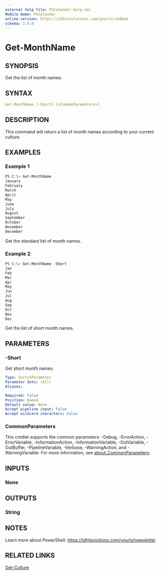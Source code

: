 ```yaml
---
external help file: PSCalendar-help.xml
Module Name: PSCalendar
online version: https://jdhitsolutions.com/yourls/c6dbeb
schema: 2.0.0
---
```


# Get-MonthName

## SYNOPSIS

Get the list of month names.

## SYNTAX

```yaml
Get-MonthName [-Short] [<CommonParameters>]
```

## DESCRIPTION

This command will return a list of month names according to your current culture.

## EXAMPLES

### Example 1

```powershell
PS C:\> Get-MonthName
January
February
March
April
May
June
July
August
September
October
November
December
```

Get the standard list of month names.

### Example 2

```powershell
PS C:\> Get-MonthName -Short
Jan
Feb
Mar
Apr
May
Jun
Jul
Aug
Sep
Oct
Nov
Dec
```

Get the list of short month names.

## PARAMETERS

### -Short

Get short month names.

```yaml
Type: SwitchParameter
Parameter Sets: (All)
Aliases:

Required: False
Position: Named
Default value: None
Accept pipeline input: False
Accept wildcard characters: False
```

### CommonParameters

This cmdlet supports the common parameters: -Debug, -ErrorAction, -ErrorVariable, -InformationAction, -InformationVariable, -OutVariable, -OutBuffer, -PipelineVariable, -Verbose, -WarningAction, and -WarningVariable. For more information, see [about_CommonParameters](http://go.microsoft.com/fwlink/?LinkID=113216).

## INPUTS

### None

## OUTPUTS

### String

## NOTES

Learn more about PowerShell: https://jdhitsolutions.com/yourls/newsletter

## RELATED LINKS

[Get-Culture]()
